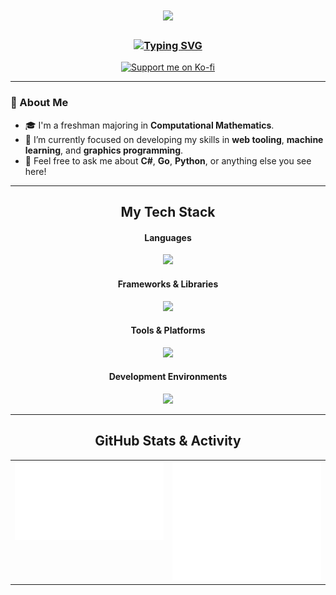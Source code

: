 <div align="center">
  <h1>
  <a href="https://capsule-render.vercel.app/docs">
    <img src="https://capsule-render.vercel.app/api?type=waving&color=000000&height=80§ion=header&text=Hi%20there%2C%20I'm%20ctag!&fontSize=40&fontAlign=50" />
  </a>
</h1>
<h3>
<a href="https://git.io/typing-svg"><img src="https://readme-typing-svg.demolab.com/?font=Fira+Code&weight=600&size=18&pause=1000&color=F7F7F7%C2%A2er=true&vCenter=true&width=700&lines=A+developer+passionate+about+Math+And+Machine+Learning;A+Computational+Mathematics+Student;Building%20tools%20with%20Go%20and%20Python,%20Graphics%20programming%20with%20C#;Always+learning%2C+always+building." alt="Typing SVG" /></a>
</h3>
  <p>
    <a href="https://ko-fi.com/ctag07">
      <img src="https://img.shields.io/badge/Ko--Fi-F16061?style=for-the-badge&logo=ko-fi&logoColor=white" alt="Support me on Ko-fi"/>
    </a>
  </p>
</div>

---

### 🚀 About Me
- 🎓 I'm a freshman majoring in **Computational Mathematics**.
- 🔭 I’m currently focused on developing my skills in **web tooling**, **machine learning**, and **graphics programming**.
- 💬 Feel free to ask me about **C#**, **Go**, **Python**, or anything else you see here!

---

<h2 align="center">My Tech Stack</h2>

<div align="center">
  
  <h4>Languages</h4>
  <p>
    <a href="https://skillicons.dev">
      <img src="https://skillicons.dev/icons?i=cs,go,py,java,godot&theme=dark" />
    </a>
  </p>
  
  <h4>Frameworks & Libraries</h4>
  <p>
    <a href="https://skillicons.dev">
      <img src="https://skillicons.dev/icons?i=pytorch,tensorflow,sklearn,opencv,selenium,qt,unity&theme=dark" />
    </a>
  </p>
  
  <h4>Tools & Platforms</h4>
  <p>
    <a href="https://skillicons.dev">
      <img src="https://skillicons.dev/icons?i=git,github,githubactions,nginx,redis,sqlite,arduino,latex,regex&theme=dark" />
    </a>
  </p>

  <h4>Development Environments</h4>
  <p>
    <a href="https://skillicons.dev">
      <img src="https://skillicons.dev/icons?i=visualstudio,vscode,rider,pycharm,obsidian&theme=dark" />
    </a>
  </p>
  
</div>

---

<h2 align="center">GitHub Stats & Activity</h2>

<p align="center">
<table>
  <tr>
    <td valign="top" width="50%">
      <img src="metrics.stats.svg" alt="GitHub Stats Metrics">
    </td>
    <td valign="top" width="50%">
      <img src="metrics.activity.svg" alt="GitHub Activity Metrics">
    </td>
  </tr>
</table>
</p>
